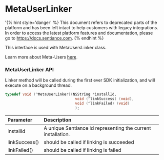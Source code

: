 # MetaUserLinker

'{% hint style='danger' %} This document refers to deprecated parts of the platform and has been left intact to help customers with legacy integrations. In order to access the latest platform features and documentation, please go to https://docs.sentiance.com. {% endhint %}

This interface is used with MetaUsersLinker class.

Learn more about Meta-Users [here](../../appendix/user-linking.md).

### MetaUserLinker API

Linker method will be called during the first ever SDK initialization, and will execute on a background thread. 

```objectivec
typedef void (^MetaUserLinker)(NSString *installId, 
                                void (^linkSuccess) (void), 
                                void (^linkFailed) (void)
                                );
```

| Parameter | Description |
| :--- | :--- |
| installId | A unique Sentiance id representing the current installation. |
| linkSuccess\(\) | should be called if linking is succeeded |
| linkFailed\(\) | should be called if linking is failed |

